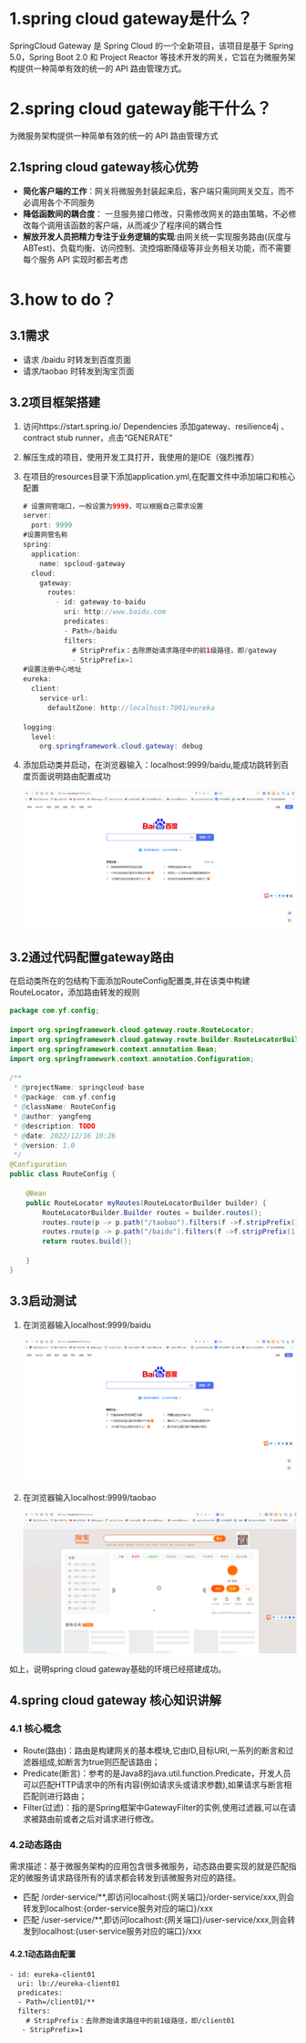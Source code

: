 # 1.spring cloud gateway是什么？

SpringCloud Gateway 是 Spring Cloud 的一个全新项目，该项目是基于 Spring 5.0，Spring Boot 2.0 和 Project Reactor 等技术开发的网关，它旨在为微服务架构提供一种简单有效的统一的 API 路由管理方式。

# 2.spring cloud gateway能干什么？

为微服务架构提供一种简单有效的统一的 API 路由管理方式

## 2.1spring cloud gateway核心优势

- **简化客户端的工作**：网关将微服务封装起来后，客户端只需同网关交互，而不必调用各个不同服务
- **降低函数间的耦合度**： 一旦服务接口修改，只需修改网关的路由策略，不必修改每个调用该函数的客户端，从而减少了程序间的耦合性
- **解放开发人员把精力专注于业务逻辑的实现**:由网关统一实现服务路由(灰度与ABTest)、负载均衡、访问控制、流控熔断降级等非业务相关功能，而不需要每个服务 API 实现时都去考虑

# 3.how to do？

## 3.1需求

- 请求 /baidu 时转发到百度页面
- 请求/taobao 时转发到淘宝页面

## 3.2项目框架搭建

1. 访问https://start.spring.io/   Dependencies 添加gateway、resilience4j 、contract stub runner，点击“GENERATE”

2. 解压生成的项目，使用开发工具打开，我使用的是IDE（强烈推荐）

3. 在项目的resources目录下添加application.yml,在配置文件中添加端口和核心配置

   ```java
   # 设置网管端口，一般设置为9999，可以根据自己需求设置
   server:
     port: 9999
   #设置网管名称
   spring:
     application:
       name: spcloud-gateway
     cloud:
       gateway:
         routes:
           - id: gateway-to-baidu
             uri: http://www.baidu.com
             predicates:
             - Path=/baidu
             filters:
               # StripPrefix：去除原始请求路径中的前1级路径，即/gateway
               - StripPrefix=1 
   #设置注册中心地址
   eureka:
     client:
       service-url:
         defaultZone: http://localhost:7001/eureka
   
   logging:
     level:
       org.springframework.cloud.gateway: debug
   ```

4. 添加启动类并启动，在浏览器输入：localhost:9999/baidu,能成功跳转到百度页面说明路由配置成功

   ![image-20221216104234047](gateway.assets/image-20221216104234047.png)

## 3.2通过代码配置gateway路由

在启动类所在的包结构下面添加RouteConfig配置类,并在该类中构建RouteLocator，添加路由转发的规则

```java
package com.yf.config;

import org.springframework.cloud.gateway.route.RouteLocator;
import org.springframework.cloud.gateway.route.builder.RouteLocatorBuilder;
import org.springframework.context.annotation.Bean;
import org.springframework.context.annotation.Configuration;

/**
 * @projectName: springcloud-base
 * @package: com.yf.config
 * @className: RouteConfig
 * @author: yangfeng
 * @description: TODO
 * @date: 2022/12/16 10:26
 * @version: 1.0
 */
@Configuration
public class RouteConfig {

    @Bean
    public RouteLocator myRoutes(RouteLocatorBuilder builder) {
        RouteLocatorBuilder.Builder routes = builder.routes();
        routes.route(p -> p.path("/taobao").filters(f ->f.stripPrefix(1)).uri("https://www.taobao.com"));
        routes.route(p -> p.path("/baidu").filters(f ->f.stripPrefix(1)).uri("https://www.baidu.com"));
        return routes.build();

    }
}
```

## 3.3启动测试

1. 在浏览器输入localhost:9999/baidu

   ![image-20221216105007097](gateway.assets/image-20221216105007097.png)

2. 在浏览器输入localhost:9999/taobao

   ![image-20221216105117910](gateway.assets/image-20221216105117910.png)

如上，说明spring cloud gateway基础的环境已经搭建成功。

## 4.spring cloud gateway 核心知识讲解

### 4.1 核心概念

- Route(路由)：路由是构建网关的基本模块,它由ID,目标URI,一系列的断言和过滤器组成,如断言为true则匹配该路由；
- Predicate(断言)：参考的是Java8的java.util.function.Predicate，开发人员可以匹配HTTP请求中的所有内容(例如请求头或请求参数),如果请求与断言相匹配则进行路由；
- Filter(过滤)：指的是Spring框架中GatewayFilter的实例,使用过滤器,可以在请求被路由前或者之后对请求进行修改。

### 4.2动态路由

需求描述：基于微服务架构的应用包含很多微服务，动态路由要实现的就是匹配指定的微服务请求路径所有的请求都会转发到该微服务对应的路径。

- 匹配 /order-service/**,即访问localhost:{网关端口}/order-service/xxx,则会转发到localhost:{order-service服务对应的端口}/xxx
- 匹配 /user-service/**,即访问localhost:{网关端口}/user-service/xxx,则会转发到localhost:{user-service服务对应的端口}/xxx

#### 4.2.1动态路由配置

```
- id: eureka-client01
  uri: lb://eureka-client01
  predicates:
  - Path=/client01/**
  filters:
    # StripPrefix：去除原始请求路径中的前1级路径，即/client01
   - StripPrefix=1
```



